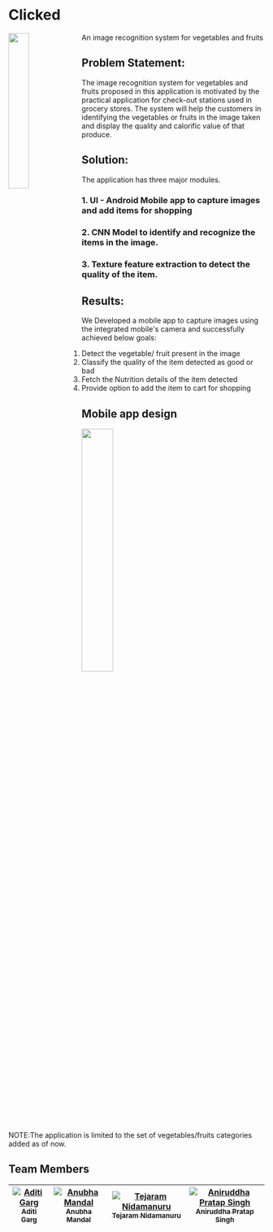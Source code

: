 # Clicked

<img src="https://imgur.com/ILDQqCr.png" width="28%" align="left">

An image recognition system for vegetables and fruits

## Problem Statement:
The image recognition system for vegetables and fruits proposed in this application is motivated by the practical application for check-out stations used in grocery stores. The system will help the customers in identifying the vegetables or fruits in the image taken and display the quality and calorific value of that produce.

## Solution:
The application has three major modules.

### 1. UI - Android Mobile app to capture images and add items for shopping


### 2. CNN Model to identify and recognize the items in the image.

### 3. Texture feature extraction to detect the quality of the item.

## Results:
We Developed a mobile app to capture images using the integrated mobile's camera and successfully achieved below goals:
1. Detect the vegetable/ fruit present in the image
2. Classify the quality of the item detected as good or bad
3. Fetch the Nutrition details of the item detected
4. Provide option to add the item to cart for shopping

## Mobile app design
<img src="https://imgur.com/xQdo7bN.png" width="35%"></img><br><br>
NOTE:The application is limited to the set of vegetables/fruits categories added as of now.

## Team Members
 | [![Aditi Garg](https://avatars.githubusercontent.com/aditigargsjsu?s=100)<br /><sub>Aditi Garg</sub>](https://github.com/aditigargsjsu)<br /> | [![Anubha Mandal](https://avatars.githubusercontent.com/anubhamandal?s=100)<br /><sub>Anubha Mandal</sub>](https://github.com/anubhamandal)<br /> | [![Tejaram Nidamanuru](https://avatars.githubusercontent.com/tejaram?s=100)<br /><sub>Tejaram Nidamanuru</sub>](https://github.com/tejaram)<br /> |[![Aniruddha Pratap Singh](https://avatars.githubusercontent.com/aniruddha-pratap?s=100)<br /><sub>Aniruddha Pratap Singh</sub>](https://github.com/aniruddha-pratap)<br />
 | :---: | :---: | :---: | :---: |

